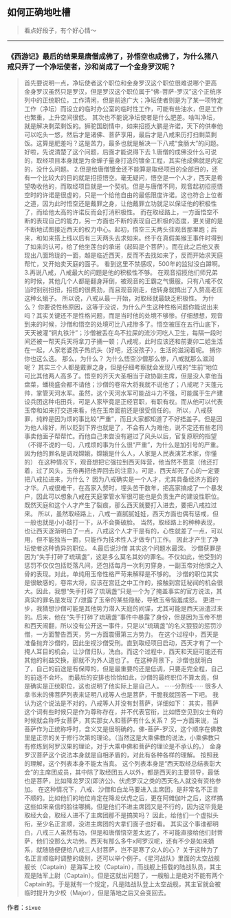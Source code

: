 ## 如何正确地吐槽

> 看点好段子，有个好心情～


 
---

### 《西游记》最后的结果是唐僧成佛了，孙悟空也成佛了，为什么猪八戒只弄了一个净坛使者，沙和尚成了一个金身罗汉呢？

> 首先要说明一点，净坛使者这个职位和金身罗汉这个职位很难说哪个更高
> 金身罗汉虽然只是罗汉，但是罗汉这个职位属于“佛-菩萨-罗汉”这个正统序列中的正统职位，工作清闲，但是前途广大；净坛使者则是为了某一项特定工作（净坛）而设立的临时办公室的临时性工作，可能有些油水，但是工作也繁重，上升空间很低。
> 其次也不能说净坛使者是什么肥差。啥叫净坛，就是解决剩菜剩饭的。狮驼国剧情中，如来招揽大鹏是许诺，天下的供奉他可以吃头一悠，然后才是诸佛、菩萨享用，最后才是八戒来历打扫剩菜剩饭。这算是肥差吗？这是苦力，最多也就是解决一下八戒“食肠大”的问题。
> 好啦，先说清楚了这个问题，后面才能说得下去
> 1.唐僧的成佛没什么可说的，取经项目本身就是为金蝉子量身打造的镀金工程，其实他成佛就是内定的，没什么问题。
> 2.但是给唐僧镀金还不能算是取经项目的全部目的，还有一个比较大的目的就是招揽悟空。毫无疑问，悟空是一个人才，西天是希望吸收他的，而取经项目就是一个契机。但是与唐僧不同，观音起初招揽悟空时的许诺是很虚的，只是一个给他自由的最低限度许诺。这也符合上位者之道，因为此时悟空还是戴罪之身，让他戴罪立功就足以保证他的积极性了，而给他太高的许诺反而会打消积极性。
> 而在取经路上，一方面悟空不断的表现自己的能力，另一方面也不断的表现自己积极的态度，更关键的是不断地试图接近西天的权力中心。起初，悟空三天两头往观音那里跑；后来，和如来搭上线以后有三天两头去求如来。终于在真假美猴王事件时得到了如来的认可，给了他坐莲台的承诺（起码是个菩萨）。而在此之后他又表现出八面玲珑的一面，越是临近西天，反而不去找如来了，反而开始求天庭帮忙，又开始卖天庭的面子。
> 看到这里不禁感叹，500年的监狱没白蹲啊。
> 3.再说八戒，八戒最大的问题是他的积极性不够。
> 在观音招揽他们师兄弟的时候，其他几个人都是翻身拜倒，被观音的王霸之气慑服。只有八戒不仅当时别别扭扭，招揽的很费劲，而且观音刚走，他转身就搞出了入赘高老庄这种幺蛾子。
> 所以说，八戒从最一开始，对取经就最缺乏积极性。
> 为什么？
> 你要说性格原因，这等于没说，为什么产生这种性格问题你能说出来吗？其实关键还不是性格问题，而是当时他的处境不够惨。仔细想想，观音到来的时候，沙僧和悟空的处境可比八戒惨多了。悟空被压在五行山底下，天天被灌“铜丸铁汁”；沙僧被丢在鸟不拉屎的流沙河吃人卫生，每隔一段时间还被一帮天兵天将拿刀子捅一顿；八戒呢，此时应该还和前妻卯二姐生活在一起，人家老婆孩子热炕头（好吧，还没孩子），生活的滋润着呢。
> 搁你你也这么选。
> 那么，为什么？
> 为什么悟空沙僧那么惨，八戒就那么滋润呢？
> 其实三个人都是戴罪之身，但是仔细考察就会发现八戒的“生前”地位可比其他两人高多了。悟空的齐天大圣相当于政协副主席，但是没人拿他当盘菜，蟠桃盛会都不请他；沙僧的卷帘大将我就不说他了；八戒呢？天蓬元帅，掌管天河水军。虽然，这个天河水军可能战斗力不强，可能属于生产建设兵团这种屯田兵，可是人家毕竟是正经官职，有职有权。而从他可以代表玉帝和如来打交道来看，他在玉帝面前还是很受信任的。
> 所以，八戒获罪，纯粹是因为烦的事比较“严重”，而且大家都知道了不好捂盖子。但是因为他人缘好，所以贬到下界也就是了，不会有人为难他，说不定还有些老同事卖他面子帮帮忙。而他自己未尝没有避过了风头以后，官复原职的指望（不得不说的一句，八戒烦的事为什么很“严重”，为什么是加引号的严重。因为他的罪名是调戏嫦娥，嫦娥是什么人，人家是人民表演艺术家，你懂的）
> 在这种情况下，观音想把它强拉到西天阵营，他当然不愿意（他还打着，过了风头，玉帝再把他弄回去的注意）。可是，西天却死了心的一定要把八戒拉进来，为什么？
> 因为八戒确实是一个人才，尤其具备经济方面的才华。八戒很难干，在高家入赘时，埋头苦干数年，把高家搞成了一个暴发户，因此可以想象八戒在天庭掌管水军很可能也是负责生产的建设性职位。
> 既然天庭和这个人才产生了裂痕，那么西天就要打入进去，要把八戒拉过来。
> 所以，虽然取经路上，八戒一直腻腻娃娃，西天方面也偶有惩戒，但一般也就是小小敲打一下，从不会撕破脸。
> 当然，取经路上的种种表现，也让西天逐渐明白了一点，八戒这个人才干是有的，心性就差了一点，可以用，但不能独当一面，只能作为技术性人才做专门工作。
> 因此才产生了净坛使者这种诡异的职位。
> 4.最后说沙僧
> 其实这个问题水最深。
> 沙僧获罪是因为“失手打碎了琉璃盏”，这是多么莫名其妙的罪名。不仅如此，他受到的惩罚不仅仅包括贬落凡间，还包括每月一次利刃穿身，一副玉帝对他恨之入骨的表现。对此，单纯用玉帝性格严苛来解释是不够的。
> 沙僧的职位其实是很敏感的，卷帘大将，应该在宫廷之中工作的，接触到宫廷秘闻的机会很大。因此，我想“失手打碎了琉璃盏”只是一个为了掩盖事实的官方说法，其真实的罪名是发现了/泄露了玉帝的某些隐秘，导致玉帝恼羞成怒。
> 更进一步，我猜想沙僧可能是其他势力潜入天庭的间谍，尤其可能是西天派遣过来的。后来，他在“失手打碎了琉璃盏”事件中暴露了身份，但是因为玉帝不想和西天闹翻，所以没有公开这一事件，只是以“琉璃盏”的名义狠狠的惩罚沙僧，一方面警告西天，另一方面震慑第三方势力。
> 在这个过程中，西天是准备抛弃沙僧的，因此坐视沙僧受刑。直到取经项目启动，西天才有了一个掩人耳目的机会，让沙僧归队，洗白。而这个过程中，西天和天庭可能还有其他的利益交换，那就不为外人道也了。
> 在这种背景下，沙僧也就明白了，自己的前途是有保障的，但是最重要的还是低调，只要走完全程，自己的前途不会坏。
> 而最后的安排也恰恰如此，沙僧的最终职位不算太高，但是确实是正统职位，这也说明了他实际上是自己人。
> ······分割线······
> 很多人拿书末的佛菩萨列表来证明八戒等人也是菩萨，干脆我就回答一下吧。
> 我认为这个说法是不对的，八戒等人并没有封菩萨，详细如下：
> 其实，菩萨这个词有些时候只是作为尊称存在，并不代表官衔，比如悟空见到女士有的时候就会称呼女菩萨，其实那女人和菩萨有什么关系？
> 另一方面来说，当菩萨作为正统称呼时，含义又是很明确的。佛-菩萨-罗汉，这个顺序在佛教里是正宗的关于修行次第的理论。（当然这是大乘佛教的说法，小乘佛教只有修炼到阿罗汉果的理论，对于大乘中佛和菩萨的理论是不承认的。）
> 金身罗汉菩萨这个说法本身就是自相矛盾的，对此有各种各样的理解。
> 按照我的理解，这个列表本身不能太当真。
> 这个列表本身是“西天取经总结表彰大会”的主席团成员，其中除了取经团五人以外，都是西天的主要领导，最低也是菩萨，比如降龙罗汉(即济公)、伏虎罗汉之类的西天名人就没有资格参加。
> 在这种情况下，八戒、沙僧和白龙马要进入主席团，是非常名不正言不顺的。比如他们的地位肯定在降龙伏虎之后，更在阿傩伽叶之后，这样搞这些如来亲信的脸往哪搁。但是他们不进主席团又是不行的，因为这毕竟是取经大会，取经人进不了主席团那不是搞笑吗？
> 因此，给他们一个虚拟头衔，至少名正言顺，没进主席团的大拿们面子也好看。
> 其实这个事谁都明白，八戒三人虽然有功，但是和唐僧悟空差太远了，不可能直接给他们封菩萨，他们没那么大功劳。西天有那么多牛x阿罗汉呢，还有不少是如来嫡系，就随随便便给八戒三人封菩萨，岂不是寒了众人的心？
> 关于这种为了名正言顺临时调整的级别，还可以举个例子。《星河战队》里面的太空战舰舰长（Captain）是海军上校（Captain），而战舰上搭载的陆战队员，其主观是陆军上尉（Captain）。但是这就出问题了，一艘船上是绝对不能有两个Captain的。于是就有一个规定，凡是陆战队登上太空战舰，其主官就会被临时提升为少校（Major），但是落地之后又会变回去。


作者：`sixue`